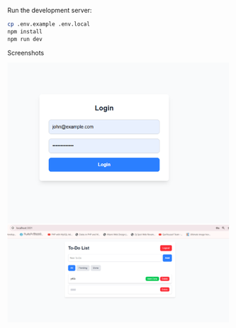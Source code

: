  Run the development server:

```bash
cp .env.example .env.local
npm install
npm run dev

```
Screenshots 

<img src="/app/assets/login.png" alt="App login Screenshot" width="500"/>
<img src="/app/assets/todolist.png" alt="App list Screenshot" width="500"/>
